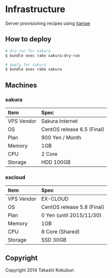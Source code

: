 # Infrastructure

Server provisioning recipes using [itamae](https://github.com/ryotarai/itamae)

## How to deploy

```bash
# dry-run for sakura
$ bundle exec rake sakura:dry-run

# apply for sakura
$ bundle exec rake sakura
```

## Machines
### sakura

| Item  | Spec     |
|:-----|:----------|
| VPS Vendor | Sakura Internet |
| OS | CentOS release 6.5 (Final) |
| Plan | 900 Yen / Month |
| Memory | 1GB |
| CPU | 2 Core |
| Storage | HDD 100GB |

### excloud

| Item | Spec |
|:-----|:-----|
| VPS Vendor | EX-CLOUD |
| OS | CentOS release 5.8 (Final) |
| Plan | 0 Yen (until 2015/11/30) |
| Memory | 1GB |
| CPU | 8 Core (Shared) |
| Storage | SSD 30GB |

## Copyright

Copyright 2014 Takashi Kokubun
